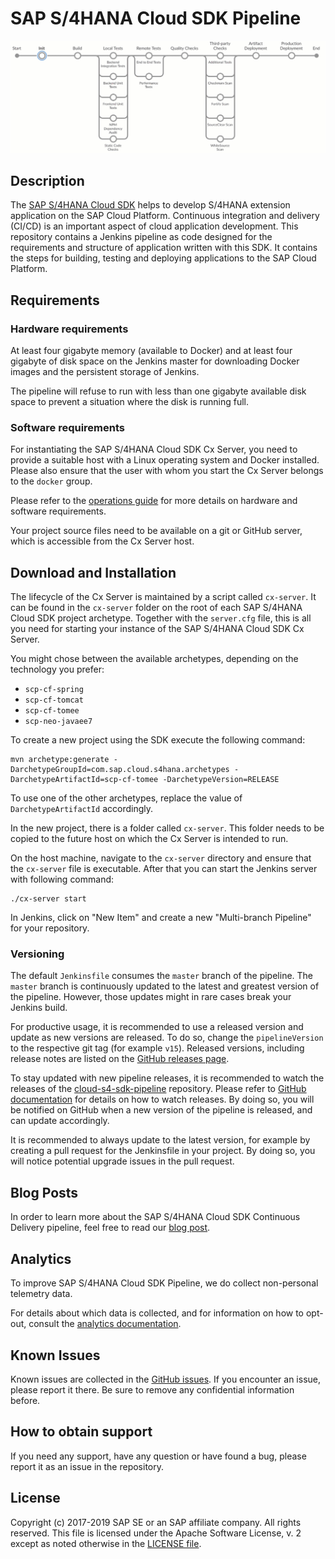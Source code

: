 # SAP S/4HANA Cloud SDK Pipeline

![Visualisation of SAP S/4HANA Cloud SDK Pipeline](images/s4sdk-pipeline.gif)

## Description

The [SAP S/4HANA Cloud SDK](https://sap.com/s4sdk) helps to develop S/4HANA extension application on the SAP Cloud Platform. 
Continuous integration and delivery (CI/CD) is an important aspect of cloud application development.
This repository contains a Jenkins pipeline as code designed for the requirements and structure of application written with this SDK. 
It contains the steps for building, testing and deploying applications to the SAP Cloud Platform.

## Requirements

### Hardware requirements

At least four gigabyte memory (available to Docker) and at least four gigabyte of disk space on the Jenkins master for downloading Docker images and the persistent storage of Jenkins.

The pipeline will refuse to run with less than one gigabyte available disk space to prevent a situation where the disk is running full.

### Software requirements

For instantiating the SAP S/4HANA Cloud SDK Cx Server, you need to provide a suitable host with a Linux operating system and Docker installed.
Please also ensure that the user with whom you start the Cx Server belongs to the `docker` group.

Please refer to the [operations guide](https://github.com/SAP/cloud-s4-sdk-pipeline/blob/master/doc/operations/operations-guide.md#system-requirement) for more details on hardware and software requirements.

Your project source files need to be available on a git or GitHub server, which is accessible from the Cx Server host.

## Download and Installation

The lifecycle of the Cx Server is maintained by a script called `cx-server`.
It can be found in the `cx-server` folder on the root of each SAP S/4HANA Cloud SDK project archetype.
Together with the `server.cfg` file, this is all you need for starting your instance of the SAP S/4HANA Cloud SDK Cx Server.

You might chose between the available archetypes, depending on the technology you prefer:

- `scp-cf-spring`
- `scp-cf-tomcat`
- `scp-cf-tomee`
- `scp-neo-javaee7`

To create a new project using the SDK execute the following command:

```shell
mvn archetype:generate -DarchetypeGroupId=com.sap.cloud.s4hana.archetypes -DarchetypeArtifactId=scp-cf-tomee -DarchetypeVersion=RELEASE
```

To use one of the other archetypes, replace the value of `DarchetypeArtifactId` accordingly.

In the new project, there is a folder called `cx-server`.
This folder needs to be copied to the future host on which the Cx Server is intended to run.

On the host machine, navigate to the `cx-server` directory and ensure that the `cx-server` file is executable.
After that you can start the Jenkins server with following command:

```shell
./cx-server start
```

In Jenkins, click on "New Item" and create a new "Multi-branch Pipeline" for your repository.  

### Versioning

The default `Jenkinsfile` consumes the `master` branch of the pipeline.
The `master` branch is continuously updated to the latest and greatest version of the pipeline.
However, those updates might in rare cases break your Jenkins build.

For productive usage, it is recommended to use a released version and update as new versions are released.
To do so, change the `pipelineVersion` to the respective git tag (for example `v15`).
Released versions, including release notes are listed on the [GitHub releases page](https://github.com/SAP/cloud-s4-sdk-pipeline/releases).

To stay updated with new pipeline releases, it is recommended to watch the releases of the [cloud-s4-sdk-pipeline](https://github.com/SAP/cloud-s4-sdk-pipeline) repository.
Please refer to [GitHub documentation](https://help.github.com/articles/watching-and-unwatching-releases-for-a-repository/) for details on how to watch releases.
By doing so, you will be notified on GitHub when a new version of the pipeline is released, and can update accordingly.

It is recommended to always update to the latest version, for example by creating a pull request for the Jenkinsfile in your project.
By doing so, you will notice potential upgrade issues in the pull request.

## Blog Posts
In order to learn more about the SAP S/4HANA Cloud SDK Continuous Delivery pipeline, feel free to read our [blog post](https://blogs.sap.com/2017/09/20/continuous-integration-and-delivery).

## Analytics
To improve SAP S/4HANA Cloud SDK Pipeline, we do collect non-personal telemetry data.

For details about which data is collected, and for information on how to opt-out, consult the [analytics documentation](doc/operations/analytics.md).


## Known Issues
Known issues are collected in the [GitHub issues](https://github.com/sap/cloud-s4-sdk-pipeline/issues).
If you encounter an issue, please report it there.
Be sure to remove any confidential information before.

## How to obtain support
If you need any support, have any question or have found a bug, please report it as an issue in the repository.

## License
Copyright (c) 2017-2019 SAP SE or an SAP affiliate company. All rights reserved.
This file is licensed under the Apache Software License, v. 2 except as noted otherwise in the [LICENSE file](LICENSE).
